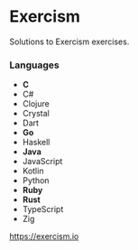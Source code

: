 # Exercism

Solutions to Exercism exercises.

### Languages

 - **C**
 - C#
 - Clojure
 - Crystal
 - Dart
 - **Go**
 - Haskell
 - **Java**
 - JavaScript
 - Kotlin
 - Python
 - **Ruby**
 - **Rust**
 - TypeScript
 - Zig


<https://exercism.io>

